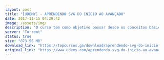 ```yaml
---
layout: post
title: "[UDEMY] - APRENDENDO SVG DO INÍCIO AO AVANÇADO"
date: 2017-11-15 04:29:42
image: /assets/img/
description: "O curso tem como objetivo passar desde os conceitos básicos do SVG até os mais avançados, permitindo criar basicamente o que se quiser com SVG. O curso é desenvolvido em pequenos módulos com vídeos curtos, facilitando assim o aprendizado e o desenvolvimento do aluno, visando sempre uma didática simples, concisa e bastante aplicada a prática de trabalho."
server: "Torrent"
status: true
size: "873.56 MB"
download_link: "https://topcursos.ga/download/aprendendo-svg-do-inicio-ao-avancado.torrent"
original_link: "https://www.udemy.com/aprendendo-svg-do-inicio-ao-avancado"
---
```

